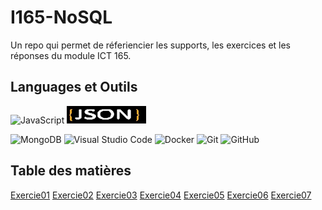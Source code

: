# I165-NoSQL
Un repo qui permet de réferiencier les supports, les exercices et les réponses du module ICT 165.
## Languages et Outils
![JavaScript](https://img.shields.io/badge/javascript-%23323330.svg?style=for-the-badge&logo=javascript&logoColor=%23F7DF1E)
![JSON](https://github.com/quemet/I165-NoSQL/blob/main/Image/JSON.webp)

![MongoDB](https://img.shields.io/badge/MongoDB-%234ea94b.svg?style=for-the-badge&logo=mongodb&logoColor=white)
![Visual Studio Code](https://img.shields.io/badge/Visual%20Studio%20Code-0078d7.svg?style=for-the-badge&logo=visual-studio-code&logoColor=white)
![Docker](https://img.shields.io/badge/docker-%230db7ed.svg?style=for-the-badge&logo=docker&logoColor=white)
![Git](https://img.shields.io/badge/git-%23F05033.svg?style=for-the-badge&logo=git&logoColor=white)
![GitHub](https://img.shields.io/badge/github-%23121011.svg?style=for-the-badge&logo=github&logoColor=white)

## Table des matières
[Exercie01](https://github.com/quemet/I165-NoSQL/tree/main/MongoDB/Exercice/01-Format_JSON/Exercice)
[Exercie02](https://github.com/quemet/I165-NoSQL/tree/main/MongoDB/Exercice/02-Console/Exercie)
[Exercie03](https://github.com/quemet/I165-NoSQL/tree/main/MongoDB/Exercice/03-Playground/Exercie)
[Exercie04](https://github.com/quemet/I165-NoSQL/tree/main/MongoDB/Exercice/04-Import_backup_restore/Exercie)
[Exercie05](https://github.com/quemet/I165-NoSQL/tree/main/MongoDB/Exercice/05-CRUD)
[Exercie06](https://github.com/quemet/I165-NoSQL/tree/main/MongoDB/Exercice/06%20-%20Recherche)
[Exercie07]()
